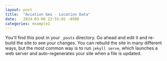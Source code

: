 ```yaml
---
layout: post
title:  "Aviation Geo - Location Data"
date:   2024-03-06 22:55:02 -0500
categories: example1
---
```

You'll find this post in your `_posts` directory. Go ahead and edit it and re-build the site to see your changes. You can rebuild the site in many different ways, but the most common way is to run `jekyll serve`, which launches a web server and auto-regenerates your site when a file is updated.
